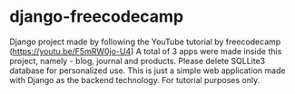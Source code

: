 # django-freecodecamp
Django project made by following the YouTube tutorial by freecodecamp (https://youtu.be/F5mRW0jo-U4)
A total of 3 apps were made inside this project, namely - blog, journal and products. Please delete SQLLite3 database for personalized use.
This is just a simple web application made with Django as the backend technology. For tutorial purposes only.
